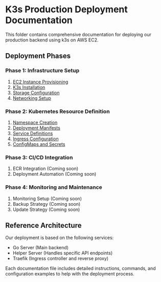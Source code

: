 # K3s Production Deployment Documentation

This folder contains comprehensive documentation for deploying our production backend using k3s on AWS EC2.

## Deployment Phases

### Phase 1: Infrastructure Setup

1. [EC2 Instance Provisioning](01-ec2-instance-provisioning.md)
2. [K3s Installation](02-k3s-installation.md)
3. [Storage Configuration](03-storage-configuration.md)
4. [Networking Setup](04-networking-setup.md)

### Phase 2: Kubernetes Resource Definition

1. [Namespace Creation](05-namespace-creation.md)
2. [Deployment Manifests](06-deployment-manifests.md)
3. [Service Definitions](07-service-definitions.md)
4. [Ingress Configuration](08-ingress-configuration.md)
5. [ConfigMaps and Secrets](09-configmaps-secrets.md)

### Phase 3: CI/CD Integration

1. ECR Integration (Coming soon)
2. Deployment Automation (Coming soon)

### Phase 4: Monitoring and Maintenance

1. Monitoring Setup (Coming soon)
2. Backup Strategy (Coming soon)
3. Update Strategy (Coming soon)

## Reference Architecture

Our deployment is based on the following services:
- Go Server (Main backend)
- Helper Server (Handles specific API endpoints)
- Traefik (Ingress controller and reverse proxy)

Each documentation file includes detailed instructions, commands, and configuration examples to help with the deployment process. 